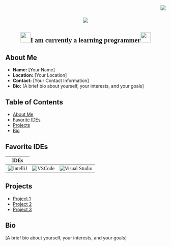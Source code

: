 <img align="right" src="https://visitor-badge.laobi.icu/badge?page_id=AdminGodZ.AdminGodZ" />

<h1 align="center" style="font-family: 'Baloo Thambi 2', cursive;">
    <img src="https://readme-typing-svg.herokuapp.com/?font=Baloo+Thambi+2&size=35&center=true&vCenter=true&width=500&height=70&duration=4000&color=6a0dad&lines=Hey!+;I'm+AdminGod!;" />
</h1>

<h2 align="center" style="font-family: 'Baloo Thambi 2', cursive;"><img src="https://fonts.gstatic.com/s/e/notoemoji/latest/1f49c/512.gif" alt="💜" width="32" height="32"><b>I am currently a learning programmer</b><img src="https://fonts.gstatic.com/s/e/notoemoji/latest/1f49c/512.gif" alt="💜" width="32" height="32"></h2>

## About Me
- **Name:** [Your Name]
- **Location:** [Your Location]
- **Contact:** [Your Contact Information]
- **Bio:** [A brief bio about yourself, your interests, and your goals]

## Table of Contents
- [About Me](#about-me)
- [Favorite IDEs](#favorite-ides)
- [Projects](#projects)
- [Bio](#bio)

## Favorite IDEs
<div align="center" style="font-family: 'Baloo Thambi 2', cursive;">
    <table>
        <thead>
            <tr>
                <th>IDEs</th>
            </tr>
        </thead>
        <tbody>
            <tr>
                <td><img src="https://img.icons8.com/color/48/000000/intellij-idea.png" alt="IntelliJ" style="vertical-align:middle;"/></td>
                <td><img src="https://img.icons8.com/color/48/000000/visual-studio-code-2019.png" alt="VSCode" style="vertical-align:middle;"/></td>
                <td><img src="https://img.icons8.com/?size=48&id=ezj3zaVtImPg&format=png&color=000000" alt="Visual Studio" style="vertical-align:middle;"/></td>
            </tr>
        </tbody>
    </table>
</div>

## Projects
- [Project 1](#)
- [Project 2](#)
- [Project 3](#)

## Bio
[A brief bio about yourself, your interests, and your goals]
